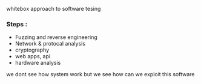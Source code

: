whitebox approach to software tesing
### Steps :
- Fuzzing and reverse engineering
- Network & protocal analysis 
- cryptography
- web apps, api 
- hardware analysis


we dont see how system work but we see how can we exploit this software
